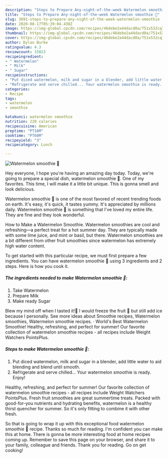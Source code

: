 ```yaml
---
description: "Steps to Prepare Any-night-of-the-week Watermelon smoothie 🍉"
title: "Steps to Prepare Any-night-of-the-week Watermelon smoothie 🍉"
slug: 3691-steps-to-prepare-any-night-of-the-week-watermelon-smoothie
date: 2020-08-17T05:39:04.438Z
image: https://img-global.cpcdn.com/recipes/46debe2a44dacd0a/751x532cq70/watermelon-smoothie-🍉-recipe-main-photo.jpg
thumbnail: https://img-global.cpcdn.com/recipes/46debe2a44dacd0a/751x532cq70/watermelon-smoothie-🍉-recipe-main-photo.jpg
cover: https://img-global.cpcdn.com/recipes/46debe2a44dacd0a/751x532cq70/watermelon-smoothie-🍉-recipe-main-photo.jpg
author: Dylan Burke
ratingvalue: 4.3
reviewcount: 15823
recipeingredient:
- " Watermelon"
- " Milk"
- " Sugar"
recipeinstructions:
- "Put diced watermelon, milk and sugar in a blender, add little water to aid blending and blend until smooth."
- "Refrigerate and serve chilled... Your watermelon smoothie is ready. Enjoy!"
categories:
- Recipe
tags:
- watermelon
- smoothie

katakunci: watermelon smoothie 
nutrition: 220 calories
recipecuisine: American
preptime: "PT16M"
cooktime: "PT60M"
recipeyield: "3"
recipecategory: Lunch

---
```



![Watermelon smoothie 🍉](https://img-global.cpcdn.com/recipes/46debe2a44dacd0a/751x532cq70/watermelon-smoothie-🍉-recipe-main-photo.jpg)

Hey everyone, I hope you're having an amazing day today. Today, we're going to prepare a special dish, watermelon smoothie 🍉. One of my favorites. This time, I will make it a little bit unique. This is gonna smell and look delicious.

Watermelon smoothie 🍉 is one of the most favored of recent trending foods on earth. It's easy, it's quick, it tastes yummy. It's appreciated by millions daily. Watermelon smoothie 🍉 is something that I've loved my entire life. They are fine and they look wonderful.

How to Make a Watermelon Smoothie. Watermelon smoothies are cool and refreshing—a perfect treat for a hot summer day. They are typically made with some lime juice, and mint or basil, but there. Watermelon smoothies are a bit different from other fruit smoothies since watermelon has extremely high water content.


To get started with this particular recipe, we must first prepare a few ingredients. You can have watermelon smoothie 🍉 using 3 ingredients and 2 steps. Here is how you cook it.

<!--inarticleads1-->

##### The ingredients needed to make Watermelon smoothie 🍉:

1. Take  Watermelon
1. Prepare  Milk
1. Make ready  Sugar


Blew my mind off when I tasted it!🤯 I would freeze the fruit 🍉 but still add ice because I personally. See more ideas about Smoothie recipes, Watermelon smoothies, Watermelon smoothie recipes. · World&#39;s Best Watermelon Smoothie! Healthy, refreshing, and perfect for summer! Our favorite collection of watermelon smoothie recipes - all recipes include Weight Watchers PointsPlus. 

<!--inarticleads2-->

##### Steps to make Watermelon smoothie 🍉:

1. Put diced watermelon, milk and sugar in a blender, add little water to aid blending and blend until smooth.
1. Refrigerate and serve chilled... Your watermelon smoothie is ready. Enjoy!


Healthy, refreshing, and perfect for summer! Our favorite collection of watermelon smoothie recipes - all recipes include Weight Watchers PointsPlus. Fresh fruit smoothies are great summertime treats. Packed with good-for-you nutrients and hydrating benefits, watermelon is a healthy thirst quencher for summer. So it&#39;s only fitting to combine it with other fresh. 

So that is going to wrap it up with this exceptional food watermelon smoothie 🍉 recipe. Thanks so much for reading. I'm confident you can make this at home. There is gonna be more interesting food at home recipes coming up. Remember to save this page on your browser, and share it to your family, colleague and friends. Thank you for reading. Go on get cooking!
